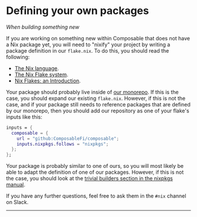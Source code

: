 # Defining your own packages

*When building something new*

If you are working on something new within Composable that does not have a Nix package yet, you will need to "nixify" your project by writing a package definition in our `flake.nix`. To do this, you should read the following:

- [The Nix language](https://nixos.wiki/wiki/Overview_of_the_Nix_Language).
- [The Nix Flake system](https://nixos.wiki/wiki/Flakes).
- [Nix Flakes: an Introduction](https://xeiaso.net/blog/nix-flakes-1-2022-02-21).

Your package should probably live inside of [our monorepo](https://github.com/ComposableFi/composable). If this is the case, you should expand our existing `flake.nix`. However, if this is not the case, and if your package still needs to reference packages that are defined by our monorepo, then you should add our repository as one of your flake's inputs like this:


```nix
inputs = {
  composable = {
    url = "github:ComposableFi/composable";
    inputs.nixpkgs.follows = "nixpkgs";
  };
};
```

Your package is probably similar to one of ours, so you will most likely be able to adapt the definition of one of our packages. However, if this is not the case, you should look at the [trivial builders section in the nixpkgs manual](https://nixos.org/manual/nixpkgs/stable/#chap-trivial-builders).

If you have any further questions, feel free to ask them in the `#nix` channel on Slack.

---